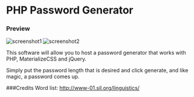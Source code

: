 # PHP Password Generator
### Preview

![screenshot1](https://s.flamz.pw/img/687c99daad7f2dca496ddd6398d3db15.png "Screenshot #1")
![screenshot2](https://s.flamz.pw/img/82c8e1c205ce2f39adada7286aaa4861.png "Screenshot #2")

This software will allow you to host a password generator that works with PHP, MaterializeCSS and jQuery.

Simply put the password length that is desired and click generate, and like magic, a password comes up.

###Credits
Word list: http://www-01.sil.org/linguistics/
